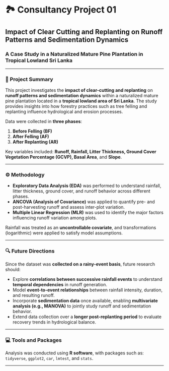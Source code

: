 # 🏞️ Consultancy Project 01

## Impact of Clear Cutting and Replanting on Runoff Patterns and Sedimentation Dynamics

### A Case Study in a Naturalized Mature Pine Plantation in Tropical Lowland Sri Lanka

---

### 📘 Project Summary

This project investigates the **impact of clear-cutting and replanting** on **runoff patterns and sedimentation dynamics** within a naturalized mature pine plantation located in a **tropical lowland area of Sri Lanka**. The study provides insights into how forestry practices such as tree felling and replanting influence hydrological and erosion processes.

Data were collected in **three phases**:

1. **Before Felling (BF)**
2. **After Felling (AF)**
3. **After Replanting (AR)**

Key variables included: **Runoff, Rainfall, Litter Thickness, Ground Cover Vegetation Percentage (GCVP), Basal Area**, and **Slope**.

---

### ⚙️ Methodology

* **Exploratory Data Analysis (EDA)** was performed to understand rainfall, litter thickness, ground cover, and runoff behavior across different phases.
* **ANCOVA (Analysis of Covariance)** was applied to quantify pre- and post-harvesting runoff and assess inter-plot variation.
* **Multiple Linear Regression (MLR)** was used to identify the major factors influencing runoff variation among plots.

Rainfall was treated as an **uncontrollable covariate**, and transformations (logarithmic) were applied to satisfy model assumptions.

---

### 🔍 Future Directions

Since the dataset was **collected on a rainy-event basis**, future research should:

* Explore **correlations between successive rainfall events** to understand **temporal dependencies** in runoff generation.
* Model **event-to-event relationships** between rainfall intensity, duration, and resulting runoff.
* Incorporate **sedimentation data** once available, enabling **multivariate analysis (e.g., MANOVA)** to jointly study runoff and sedimentation behavior.
* Extend data collection over a **longer post-replanting period** to evaluate recovery trends in hydrological balance.

---

### 💻 Tools and Packages

Analysis was conducted using **R software**, with packages such as:
`tidyverse`, `ggplot2`, `car`, `lmtest`, and `stats`.

---

